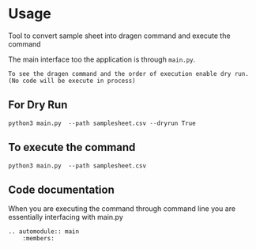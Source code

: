 # Usage

Tool to convert sample sheet into dragen command and execute the command

The main interface too the application is through `main.py`.

```{note}
To see the dragen command and the order of execution enable dry run. (No code will be execute in process)
```

## For Dry Run
```
python3 main.py  --path samplesheet.csv --dryrun True
```
## To execute the command
```
python3 main.py  --path samplesheet.csv
```

## Code documentation
When you are executing the command through command line you are essentially interfacing with main.py

```{eval-rst}
.. automodule:: main
	:members:

```
